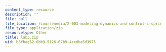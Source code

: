 ```yaml
---
content_type: resource
description: ''
file: null
file_location: /coursemedia/2-003-modeling-dynamics-and-control-i-spring-2005/b3fbae526bb9512667b94ccdbe5d3975_lab3.zip
file_type: application/zip
resourcetype: Other
title: lab3.zip
uid: b3fbae52-6bb9-5126-67b9-4ccdbe5d3975
---
```


